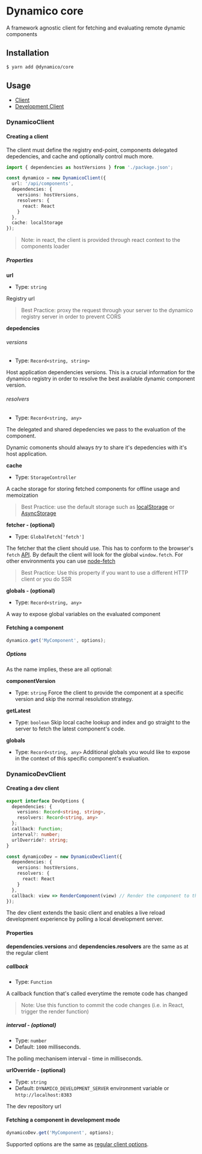 # Dynamico core
A framework agnostic client for fetching and evaluating remote dynamic components

## Installation
``` bash
$ yarn add @dynamico/core
```

## Usage
* [Client](#DynamicoClient)
* [Development Client](#DynamicoDevClient)

### DynamicoClient
#### Creating a client
The client must define the registry end-point, components delegated depedencies, and cache and optionally control much more.
```typescript
import { dependencies as hostVersions } from './package.json';

const dynamico = new DynamicoClient({
  url: '/api/components', 
  dependencies: {
    versions: hostVersions,
    resolvers: {
      react: React
    }
  },
  cache: localStorage
});
```

> Note: in react, the client is provided through react context to the components loader

##### Properties
**url**
* Type: `string`

Registry url
> Best Practice: proxy the request through your server to the dynamico registry server in order to prevent CORS


**depedencies**

###### versions
* Type: `Record<string, string>`

Host application dependencies versions.
This is a crucial information for the dynamico registry in order to resolve the best available dynamic component version.


###### resolvers
* Type: `Record<string, any>`

The delegated and shared depedencies we pass to the evaluation of the component.

Dynamic comonents should always *try* to share it's depedencies with it's host application.

**cache**
* Type: `StorageController`

A cache storage for storing fetched components for offline usage and memoization

> Best Practice: use the default storage such as [localStorage](https://developer.mozilla.org/en/docs/Web/API/Window/localStorage) or [AsyncStorage](https://facebook.github.io/react-native/docs/asyncstorage)

**fetcher - (optional)**
* Type: `GlobalFetch['fetch']`

The fetcher that the client should use. This has to conform to the browser's `fetch` [API](https://developer.mozilla.org/en-US/docs/Web/API/Fetch_API).
By default the client will look for the global `window.fetch`. For other environments you can use [node-fetch](https://www.npmjs.com/package/node-fetch)

> Best Practice: Use this property if you want to use a different HTTP client or you do SSR

**globals - (optional)**
* Type: `Record<string, any>`

A way to expose global variables on the evaluated component

#### Fetching a component

```typescript
dynamico.get('MyComponent', options);
```
##### Options
As the name implies, these are all optional:

**componentVersion**

- Type: `string`
  Force the client to provide the component at a specific version and skip the normal resolution strategy.

**getLatest**

- Type: `boolean`
  Skip local cache lookup and index and go straight to the server to fetch the latest component's code.

**globals**
* Type: `Record<string, any>`
Additional globals you would like to expose in the context of this specific component's evaluation.

### DynamicoDevClient
#### Creating a dev client
```typescript
export interface DevOptions {
  dependencies: {
    versions: Record<string, string>,
    resolvers: Record<string, any>
  };
  callback: Function;
  interval?: number;
  urlOverride?: string;
}

const dynamicoDev = new DynamicoDevClient({
  dependencies: {
    versions: hostVersions,
    resolvers: {
      react: React
    }
  },
  callback: view => RenderComponent(view) // Render the component to the screen
});
```

The dev client extends the basic client and enables a live reload development experience by polling a local development server.

#### Properties
**dependencies.versions** and **dependencies.resolvers** are the same as at the regular client
##### callback
* Type: `Function`

A callback function that's called everytime the remote code has changed
> Note: Use this function to commit the code changes (i.e. in React, trigger the render function)

##### interval - (optional)
* Type: `number`
* Default:  `1000` milliseconds.

The polling mechanisem interval - time in milliseconds.


**urlOverride - (optional)**
* Type: `string`
* Default: `DYNAMICO_DEVELOPMENT_SERVER` environment variable or `http://localhost:8383`

The dev repository url

#### Fetching a component in development mode
```typescript
dynamicoDev.get('MyComponent', options);
```
Supported options are the same as [regular client options](#Options).
